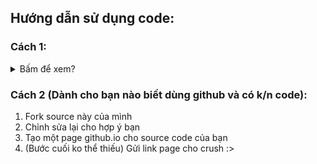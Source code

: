 ## Hướng dẫn sử dụng code:
### Cách 1: 
<details>
<summary>Bấm để xem?</summary>
![Alt text](Tutorial.png?raw=true "Title")
</details>

### Cách 2 (Dành cho bạn nào biết dùng github và có k/n code):
1. Fork source này của mình
2. Chỉnh sửa lại cho hợp ý bạn
3. Tạo một page github.io cho source code của bạn
4. (Bước cuối ko thể thiếu) Gửi link page cho crush :>
